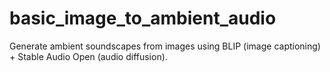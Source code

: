 # basic_image_to_ambient_audio
Generate ambient soundscapes from images using BLIP (image captioning) + Stable Audio Open (audio diffusion).
